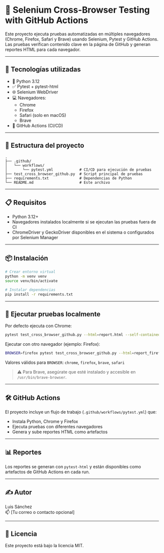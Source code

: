 # 🧪 Selenium Cross-Browser Testing with GitHub Actions

Este proyecto ejecuta pruebas automatizadas en múltiples navegadores (Chrome, Firefox, Safari y Brave) usando Selenium, Pytest y GitHub Actions. Las pruebas verifican contenido clave en la página de GitHub y generan reportes HTML para cada navegador.

---

## 🚀 Tecnologías utilizadas

- 🐍 Python 3.12
- ✅ Pytest + pytest-html
- 🌐 Selenium WebDriver
- 💻 Navegadores:
  - Chrome
  - Firefox
  - Safari (solo en macOS)
  - Brave
- 🔄 GitHub Actions (CI/CD)

---

## 📂 Estructura del proyecto

```
.
├── .github/
│   └── workflows/
│       └── pytest.yml            # CI/CD para ejecución de pruebas
├── test_cross_browser_github.py  # Script principal de pruebas
├── requirements.txt              # Dependencias de Python
└── README.md                     # Este archivo
```

---

## 📋 Requisitos

- Python 3.12+
- Navegadores instalados localmente si se ejecutan las pruebas fuera de CI
- ChromeDriver y GeckoDriver disponibles en el sistema o configurados por Selenium Manager

---

## 📦 Instalación

```bash
# Crear entorno virtual
python -m venv venv
source venv/bin/activate

# Instalar dependencias
pip install -r requirements.txt
```

---

## 🧪 Ejecutar pruebas localmente

Por defecto ejecuta con Chrome:

```bash
pytest test_cross_browser_github.py --html=report.html --self-contained-html
```

Ejecutar con otro navegador (ejemplo: Firefox):

```bash
BROWSER=firefox pytest test_cross_browser_github.py --html=report_firefox.html --self-contained-html
```

Valores válidos para `BROWSER`: `chrome`, `firefox`, `brave`, `safari`

> ⚠️ Para Brave, asegúrate que esté instalado y accesible en `/usr/bin/brave-browser`.

---

## 🛠️ GitHub Actions

El proyecto incluye un flujo de trabajo (`.github/workflows/pytest.yml`) que:

- Instala Python, Chrome y Firefox
- Ejecuta pruebas con diferentes navegadores
- Genera y sube reportes HTML como artefactos

---

## 📊 Reportes

Los reportes se generan con `pytest-html` y están disponibles como artefactos de GitHub Actions en cada run.

---

## ✍️ Autor

Luis Sánchez  
📫 [Tu correo o contacto opcional]

---

## 📝 Licencia

Este proyecto está bajo la licencia MIT.

